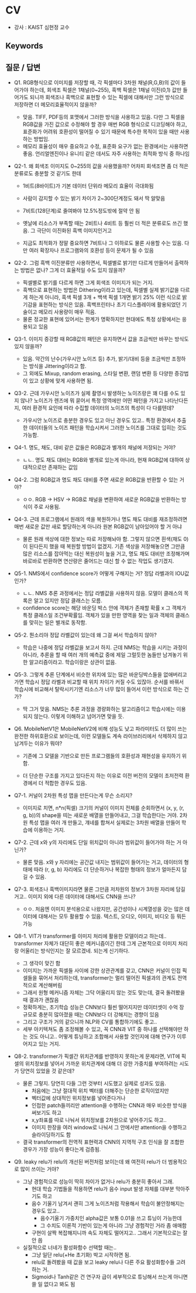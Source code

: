 # CV

- 강사 : KAIST 심현정 교수



## Keywords



## 질문 / 답변



- Q1. RGB형식으로 이미지를 저장할 때, 각 픽셀마다 3차원 채널(R,G,B)의 값이 들어가야 하는데, 회색조 픽셀은 1채널(0~255), 흑백 픽셀은 1채널 이진(0,1) 값만 들어가도 되니까 회색조나 흑백으로 표현할 수 있는 픽셀에 대해서만 그런 방식으로 저장하면 더 메모리효율적이지 않을까?
    - 맞음. TIFF, PDF등의 포맷에서 그러한 방식을 사용하고 있음. 다만 그 픽셀을 RGB값을 가진 값으로 수정해야 할 경우 매번 RGB 형식으로 디코딩해야 하고, 표준화가 어려워 호환성이 떨어질 수 있기 때문에 특수한 목적이 있을 때만 사용하는 방법임.
    - 메모리 효율성이 매우 중요하고 수정, 표준화 요구가 없는 환경에서는 사용하면 좋음. 언리얼엔진이나 유니티 같은 데서도 자주 사용하는 최적화 방식 중 하나임

- Q2-1. 왜 회색조 이미지도 0~255의 값을 사용했을까? 어차피 회색조면 좀 더 적은 분류로도 충분할 것 같기도 한데
    - 1비트(8바이트)가 기본 데이터 단위라 메모리 효율이 극대화됨
    
    - 사람이 감지할 수 있는 밝기 차이가 2~300단계정도 돼서 딱 알맞음
    
    - 7비트(128단계)로 줄여봐야 12.5%정도밖에 절약 안 됨
    
    - 옛날에 리소스가 부족할 때는 2비트나 4비트 등 훨씬 더 적은 분류로도 쓰긴 했음. 그 극단이 이진화된 흑백 이미지인거고
    
    - 지금도 최적화가 정말 중요하면 7비트나 그 이하로도 물론 사용할 수는 있음.  다만 여러 확장자나 프로그램와의 호환성 등이 문제가 될 수 있음
    
      
    
- Q2-2. 그럼 흑백 이진분류만 사용하면서, 픽셀별로 밝기만 다르게 만들어서 출력하는 방법은 없나? 그게 더 효율적일 수도 있지 않을까?
    - 픽셀별로 밝기를 다르게 하면 그게 회색조 이미지가 되는 거지.
    - 흑백으로 표현하는 방법은 Dithering이라고 있는데, 픽셀별 실제 밝기값을 다르게 하는게 아니라, 흑색 픽셀 3개 + 백색 픽셀 1개면 밝기 25% 이런 식으로 밝기감을 표현하는 방식은 있음. 흑백프린터나 초기 디스플레이에 활용되었던 기술이고 메모리 사용량이 매우 적음.
    - 물론 정교한 표현에 있어서는 한계가 명확하지만 현대에도 특정 상황에서는 응용되고 있음



- Q3-1. 이미지 증강할 때 RGB값의 패턴은 유지하면서 값을 조금씩만 바꾸는 방식도 있지 않을까?
    - 있음. 약간의 난수(가우시안 노이즈 등) 추가, 밝기/대비 등을 조금씩만 조정하는 방식을 Jittering이라고 함.
    - 그 외에도 Mixup, random erasing, 스타일 변환, 랜덤 변환 등 다양한 증강법이 있고 상황에 맞게 사용하면 됨.
- Q3-2. 근데 가우시안 노이즈가 실제 촬영시 발생하는 노이즈랑은 꽤 다를 수도 있지 않나? 노이즈가 렌즈에 뭐 묻어서 특정 영역에만 어떤 패턴을 가지고 나타난다든지, 여러 환경적 요인에 따라 수집할 데이터의 노이즈의 특성이 다 다를텐데?
    - 가우시안 노이즈로 충분한 경우도 있고 아닌 경우도 있고.. 특정 환경에서 추출한 데이터들의 노이즈 패턴을 학습시켜서 그러한 노이즈를 그대로 입히는 것도 가능함.
    
    

- Q4-1. 명도, 채도, 대비 같은 값들은 RGB값과 별개의 채널에 저장되는 거야?
    - ㄴㄴ. 명도 채도 대비는 RGB와 별개로 있는게 아니라, 현재 RGB값에 대하여 상대적으로만 존재하는 값임
- Q4-2. 그럼 RGB값과 명도 채도 대비를 주면 새로운 RGB값을 반환할 수 있는 거야?
    - ㅇㅇ. RGB → HSV → RGB로 채널을 변환하여 새로운 RGB값을 반환하는 방식이 주로 사용됨.
- Q4-3. 근데 프로그램에서 원래의 색을 복원하거나 명도 채도 대비를 재조정하려면 매번 새로운 값만 새로 할당하는게 아니라 원본 RGB값이 남아있어야 할 거 아냐
    - 물론 원래 색상에 대한 정보는 따로 저장해놔야 함. 그렇지 않으면 흰색(채도 0)이 된다든지 했을 때 복원할 방법이 없겠지. 기존 색상을 저장해놓으면 그만큼 많은 리소스를 잡아먹는 대신 복원성이 높을 거고, 명도 채도 대비만 조정해가며 바로바로 반환하면 연산량은 줄어드는 대신 할 수 없는 작업도 생기겠지.



- Q5-1. NMS에서 confidence score가 어떻게 구해지는 거? 정답 라벨과의 IOU값인가?
    - ㄴㄴ. NMS 추론 과정에서는 정답 라벨값을 사용하지 않음. 모델이 클래스의 목록은 알고 있지만 정답 클래스는 모름.
    - confidence score는 해당 바운딩 박스 안에 객체가 존재할 확률 x 그 객체가 특정 클래스일 조건부확률임.  객체가 있을 만한 영역을 찾는 일과 객체의 클래스를 맞히는 일은 별개로 동작함.
- Q5-2. 뭔소리야 정답 라벨값이 있는데 왜 그걸 써서 학습하지 않아?
    - 학습은 나중에 정답 라벨값을 보고서 하지. 근데 NMS는 학습을 시키는 과정이 아니라, 추론을 할 때 여러 개의 예측값 중에 제일 그럴듯한 놈들만 남겨놓기 위한 알고리즘이라고. 학습이랑은 상관이 없음.
- Q5-3. 그렇게 추론 단계에서 비슷한 위치에 있는 많은 바운딩박스들을 없애버리고 가면 학습시 정답 라벨과 비교할 때 위치 차이가 커질 수도 있잖아. 순서를 바꿔서 학습시에 비교해서 탈락시키기엔 리소스가 너무 많이 들어서 이런 방식으로 하는 건가?
    - 딱 그거 맞음. NMS는 추론 과정을 경량화하는 알고리즘이고 학습시에는 이용되지 않는다. 이렇게 이해하고 넘어가면 맞을 듯.



- Q6. MobileNetV1은 MobileNetV2에 비해 성능도 낮고 파라미터도 더 많이 쓰는 완전한 하위호환으로 보이는데, 이런 모델들도 계속 라이브러리에서 삭제하지 않고 남겨두는 이유가 뭐야?

  - 기존에 그 모델을 기반으로 만든 프로그램들의 호환성과 재현성을 유지하기 위함.

  - 더 단순한 구조를 가지고 있다든지 하는 이유로 이전 버전의 모델이 초저전력 환경에서 더 적합한 경우도 있음.



- Q7-1. 커널이 2차원 특성 맵을 만든다는게 무슨 소리지?
    - 이미지로 치면, n*n(픽셀) 크기의 커널이 이미지 전체를 순회하면서 (x, y, (r, g, b))의 shape을 띠는 새로운 배열을 만들어내고, 그걸 학습한다는 거야. 2차원 특성 맵을 여러 개 만들고, 걔네를 합쳐서 실제로는 3차원 배열을 만들어 학습에 이용하는 거지.
- Q7-2. 근데 x와 y의 자리에도 단일 위치값이 아니라 범위값이 들어가야 하는 거 아닌가?
    - 물론 맞음. x와 y 자리에는 공간값 내지는 범위값이 들어가는 거고, 데이터의 형태에 따라 (r, g, b) 자리에도 더 단순하거나 복잡한 형태의 정보가 얼마든지 담길 수 있음.
- Q7-3. 회색조나 흑백이미지라면 물론 그만큼 저차원의 정보가 3차원 자리에 담길 거고.. 이미지 외에 다른 데이터에 대해서도 CNN을 쓰나?
    - ㅇㅇ. 처음엔 이미지 분석용으로 나왔지만, 공간성이나 시계열성을 갖는 많은 데이터에 대해서는 모두 활용할 수 있음. 텍스트, 오디오, 이미지, 비디오 등 뭐든 가능



- Q8-1. VIT가 transformer를 이미지 처리에 활용한 모델이라고 하는데.. transformer 자체가 대단히 좋은 메커니즘이긴 한데 그게 근본적으로 이미지 처리랑 어울리는 방식인지는 잘 모르겠네. 되는게 신기하다.
  - 그 생각이 맞긴 함
  - 이미지는 가까운 픽셀들 사이에 강한 상관관계를 갖고, CNN은 커널이 인접 픽셀들을 묶어서 처리하는데, transformer는 멀리 떨어진 픽셀과의 관계도 전역적으로 계산해버림
  - 그래서 원형 메커니즘 자체는 그닥 어울리지 않는 것도 맞는데, 결국 돌려봤을 때 결과가 괜찮음
  - 정확하게는, 초기학습 성능은 CNN보다 훨씬 떨어지지만 데이터셋이 수억 장 규모로 충분히 많아졌을 때는 CNN보다 더 강해지는 경향이 있음
  - 그리고 구조가 거의 같으니까 NLP와 CV를 통합하기에도 좋고..
  - 세부 아키텍쳐도 좀 조정해볼 수 있고, 꼭 CNN과 VIT 중 하나를 선택해야만 하는 것도 아니고.. 어떻게 튜닝하고 조합해서 사용할 것인지에 대해 연구가 이루어지고 있는 거지.
- Q8-2. transformer가 픽셀간 위치관계를 반영하지 못하는게 문제라면, VIT에 픽셀의 위치정보를 넣어서 가까운 위치관계에 대해 더 강한 가중치를 부여하려는 시도가 당연히 있었을 것 같은데?
  - 물론 그렇지. 당연히 다들 그런 것부터 시도했고 실제로 성과도 있음.
    - 처음에는 그냥 절대적 위치 벡터를 더해주는 단순한 로직이었지만
    - 벡터값에 상대적인 위치정보를 넣어준다거나
    - 인접한 patch들끼리만 attention을 수행하는 CNN과 매우 비슷한 방식을 써보기도 하고
    - x,y좌표를 따로 나눠서 위치정보를 2차원으로 넣어주기도 하고..
    - 이미지 한장을 여러 window로 나눠서 그 안에서만 attention을 수행하고 슬라이딩하기도 함
  - 결국 transformer의 전역적 표현력과 CNN의 지역적 구조 인식을 잘 조합한 경우가 가장 성능이 좋다는게 검증됨.



- Q9. leaky relu가 relu의 개선된 버전처럼 보이는데 왜 여전히 relu가 더 범용적으로 많이 쓰이는 거야?
  - 그냥 경험적으로 성능이 딱히 차이가 없거나 relu가 충분히 좋아서 그래.
    - 현대 학습 기법들을 적용하면 relu가 음수 input 발생 자체를 대부분 막아주기도 하고
    - 음수 기울기 남겨서 괜히 그게 노이즈처럼 작용해서 학습이 불안정해지는 경우도 있고..
      - 음수기울기 가중치인 alpha값은 보통 0.01을 쓰고 튜닝이 가능한데
      - 그 수치도 이론적 기반이 있는게 아니라 그냥 경험적인 거라 좀 애매함
    - 구현이 살짝 복잡해지니까 속도 자체도 떨어지고.. 그래서 기본적으로는 잘 안 씀
  - 실질적으로 너네가 활성화함수 선택할 때는..
    - 그냥 일단 relu(+He 초기화) 박고 시작하면 됨.
    - relu로 돌려봤을 때 값을 보고 leaky relu나 다른 주요 활성화함수들 고려하는 거.
    - Sigmoid나 Tanh같은 건 연구자 급이 세부적으로 튜닝해서 쓰는게 아니면 쓸 일 없다고 봐도 됨

